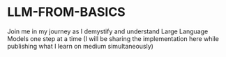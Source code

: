 # LLM-FROM-BASICS
Join me in my journey as I demystify and understand Large Language Models one step at a time (I will be sharing the implementation here while publishing what I learn on medium simultaneously)
